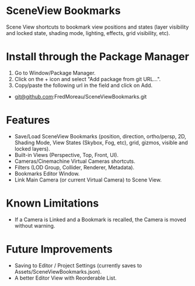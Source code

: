 # SceneView Bookmarks
 Scene View shortcuts to bookmark view positions and states (layer visibility and locked state, shading mode, lighting, effects, grid visibility, etc).

# Install through the Package Manager
1. Go to Window/Package Manager.
2. Click on the + icon and select "Add package from git URL...".
2. Copy/paste the following url in the field and click on Add.
- git@github.com:FredMoreau/SceneViewBookmarks.git

# Features
- Save/Load SceneView Bookmarks (position, direction, ortho/persp, 2D, Shading Mode, View States (Skybox, Fog, etc), grid, gizmos, visible and locked layers).
- Built-in Views (Perspective, Top, Front, UI).
- Cameras/Cinemachine Virtual Cameras shortcuts.
- Filters (LOD Group, Collider, Renderer, Metadata).
- Bookmarks Editor Window.
- Link Main Camera (or current Virtual Camera) to Scene View.

# Known Limitations
- If a Camera is Linked and a Bookmark is recalled, the Camera is moved without warning.

# Future Improvements
- Saving to Editor / Project Settings (currently saves to Assets/SceneViewBookmarks.json).
- A better Editor View with Reorderable List.
